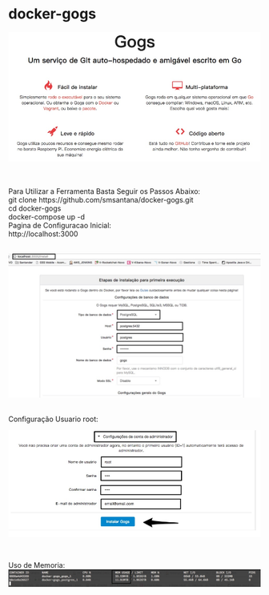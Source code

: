 # docker-gogs

![alt text](https://raw.githubusercontent.com/smsantana/docker-gogs/master/img/Gogs_home.jpg)

</br>
</br> Para Utilizar a Ferramenta Basta Seguir os Passos Abaixo:
</br> git clone https://github.com/smsantana/docker-gogs.git
</br> cd docker-gogs
</br> docker-compose up -d
</br>
Pagina de Configuracao Inicial:
</br>
http://localhost:3000
</br>
</br>

![alt text](https://raw.githubusercontent.com/smsantana/docker-gogs/master/img/Instalacao_Gogs1.jpg)

</br> Configuração Usuario root:
</br>

![alt text](https://raw.githubusercontent.com/smsantana/docker-gogs/master/img/Instalacao_Gogs2.jpg)

</br>

Uso de Memoria:
</br>
![alt text](https://raw.githubusercontent.com/smsantana/docker-gogs/master/img/Instalacao_Gogs3.jpg)

